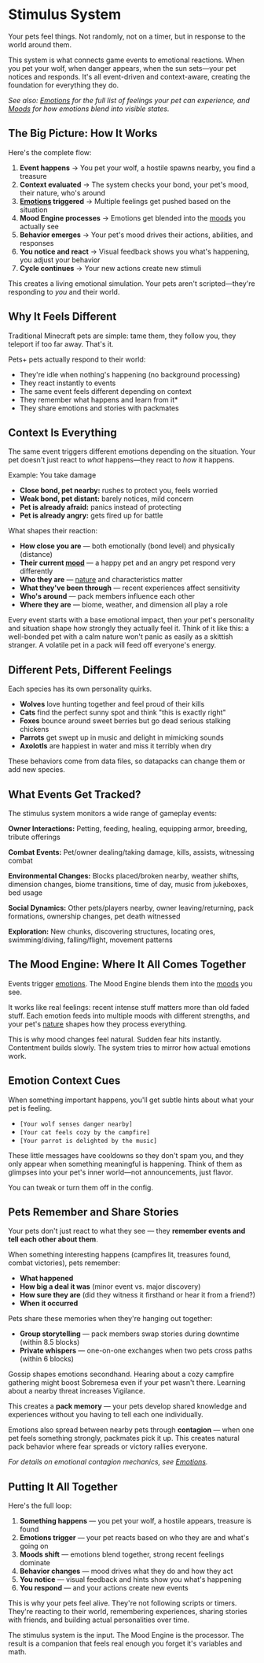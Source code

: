 # Stimulus System

Your pets feel things. Not randomly, not on a timer, but in response to the world around them.

This system is what connects game events to emotional reactions. When you pet your wolf, when danger appears, when the sun sets—your pet notices and responds. It's all event-driven and context-aware, creating the foundation for everything they do.

*See also: [Emotions](emotions.md) for the full list of feelings your pet can experience, and [Moods](moods.md) for how emotions blend into visible states.*

## The Big Picture: How It Works

Here's the complete flow:

1. **Event happens** → You pet your wolf, a hostile spawns nearby, you find a treasure
2. **Context evaluated** → The system checks your bond, your pet's mood, their nature, who's around
3. **[Emotions](emotions.md) triggered** → Multiple feelings get pushed based on the situation
4. **Mood Engine processes** → Emotions get blended into the [moods](moods.md) you actually see
5. **Behavior emerges** → Your pet's mood drives their actions, abilities, and responses
6. **You notice and react** → Visual feedback shows you what's happening, you adjust your behavior
7. **Cycle continues** → Your new actions create new stimuli

This creates a living emotional simulation. Your pets aren't scripted—they're responding to *you* and their world.

## Why It Feels Different

Traditional Minecraft pets are simple: tame them, they follow you, they teleport if too far away. That's it.

Pets+ pets actually respond to their world:

- They're idle when nothing's happening (no background processing)
- They react instantly to events
- The same event feels different depending on context
- They remember what happens and learn from it*
- They share emotions and stories with packmates

## Context Is Everything

The same event triggers different emotions depending on the situation. Your pet doesn't just react to *what* happens—they react to *how* it happens.

Example: You take damage

- **Close bond, pet nearby:** rushes to protect you, feels worried
- **Weak bond, pet distant:** barely notices, mild concern
- **Pet is already afraid:** panics instead of protecting
- **Pet is already angry:** gets fired up for battle

What shapes their reaction:

- **How close you are** — both emotionally (bond level) and physically (distance)
- **Their current [mood](moods.md)** — a happy pet and an angry pet respond very differently
- **Who they are** — [nature](natures.md) and characteristics matter
- **What they've been through** — recent experiences affect sensitivity
- **Who's around** — pack members influence each other
- **Where they are** — biome, weather, and dimension all play a role

Every event starts with a base emotional impact, then your pet's personality and situation shape how strongly they actually feel it. Think of it like this: a well-bonded pet with a calm nature won't panic as easily as a skittish stranger. A volatile pet in a pack will feed off everyone's energy.

## Different Pets, Different Feelings

Each species has its own personality quirks.

- **Wolves** love hunting together and feel proud of their kills
- **Cats** find the perfect sunny spot and think "this is exactly right"
- **Foxes** bounce around sweet berries but go dead serious stalking chickens
- **Parrots** get swept up in music and delight in mimicking sounds
- **Axolotls** are happiest in water and miss it terribly when dry

These behaviors come from data files, so datapacks can change them or add new species.

## What Events Get Tracked?

The stimulus system monitors a wide range of gameplay events:

**Owner Interactions:** Petting, feeding, healing, equipping armor, breeding, tribute offerings

**Combat Events:** Pet/owner dealing/taking damage, kills, assists, witnessing combat

**Environmental Changes:** Blocks placed/broken nearby, weather shifts, dimension changes, biome transitions, time of day, music from jukeboxes, bed usage

**Social Dynamics:** Other pets/players nearby, owner leaving/returning, pack formations, ownership changes, pet death witnessed

**Exploration:** New chunks, discovering structures, locating ores, swimming/diving, falling/flight, movement patterns

## The Mood Engine: Where It All Comes Together

Events trigger [emotions](emotions.md). The Mood Engine blends them into the [moods](moods.md) you see.

It works like real feelings: recent intense stuff matters more than old faded stuff. Each emotion feeds into multiple moods with different strengths, and your pet's [nature](natures.md) shapes how they process everything.

This is why mood changes feel natural. Sudden fear hits instantly. Contentment builds slowly. The system tries to mirror how actual emotions work.

## Emotion Context Cues

When something important happens, you'll get subtle hints about what your pet is feeling.

- `[Your wolf senses danger nearby]`
- `[Your cat feels cozy by the campfire]`
- `[Your parrot is delighted by the music]`

These little messages have cooldowns so they don't spam you, and they only appear when something meaningful is happening. Think of them as glimpses into your pet's inner world—not announcements, just flavor.

You can tweak or turn them off in the config.

## Pets Remember and Share Stories

Your pets don't just react to what they see — they **remember events and tell each other about them**.

When something interesting happens (campfires lit, treasures found, combat victories), pets remember:

- **What happened**
- **How big a deal it was** (minor event vs. major discovery)
- **How sure they are** (did they witness it firsthand or hear it from a friend?)
- **When it occurred**

Pets share these memories when they're hanging out together:

- **Group storytelling** — pack members swap stories during downtime (within 8.5 blocks)
- **Private whispers** — one-on-one exchanges when two pets cross paths (within 6 blocks)

Gossip shapes emotions secondhand. Hearing about a cozy campfire gathering might boost Sobremesa even if your pet wasn't there. Learning about a nearby threat increases Vigilance.

This creates a **pack memory** — your pets develop shared knowledge and experiences without you having to tell each one individually.

Emotions also spread between nearby pets through **contagion** — when one pet feels something strongly, packmates pick it up. This creates natural pack behavior where fear spreads or victory rallies everyone.

*For details on emotional contagion mechanics, see [Emotions](emotions.md#emotional-contagion).*

## Putting It All Together

Here's the full loop:

1. **Something happens** — you pet your wolf, a hostile appears, treasure is found
2. **Emotions trigger** — your pet reacts based on who they are and what's going on
3. **Moods shift** — emotions blend together, strong recent feelings dominate
4. **Behavior changes** — mood drives what they do and how they act
5. **You notice** — visual feedback and hints show you what's happening
6. **You respond** — and your actions create new events

This is why your pets feel alive. They're not following scripts or timers. They're reacting to their world, remembering experiences, sharing stories with friends, and building actual personalities over time.

The stimulus system is the input. The Mood Engine is the processor. The result is a companion that feels real enough you forget it's variables and math.
